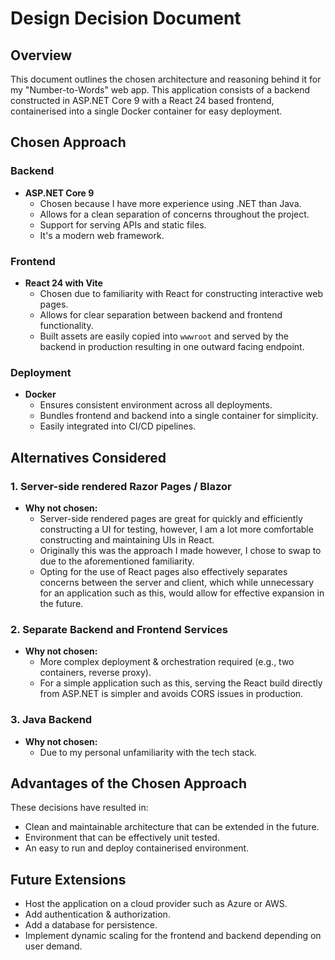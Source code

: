 # Design Decision Document

## Overview

This document outlines the chosen architecture and reasoning behind it for my "Number-to-Words" web app. This application consists of a backend constructed in ASP.NET Core 9 with a React 24 based frontend, containerised into a single Docker container for easy deployment.

## Chosen Approach

### Backend
- **ASP.NET Core 9**
  - Chosen because I have more experience using .NET than Java.
  - Allows for a clean separation of concerns throughout the project.
  - Support for serving APIs and static files.
  - It's a modern web framework.

### Frontend
- **React 24 with Vite**
  - Chosen due to familiarity with React for constructing interactive web pages.
  - Allows for clear separation between backend and frontend functionality.
  - Built assets are easily copied into `wwwroot` and served by the backend in production resulting in one outward facing endpoint.

### Deployment
- **Docker**
  - Ensures consistent environment across all deployments.
  - Bundles frontend and backend into a single container for simplicity.
  - Easily integrated into CI/CD pipelines.

## Alternatives Considered

### 1. Server-side rendered Razor Pages / Blazor
- **Why not chosen:**
  - Server-side rendered pages are great for quickly and efficiently constructing a UI for testing, however, I am a lot more comfortable constructing and maintaining UIs in React.
  - Originally this was the approach I made however, I chose to swap to due to the aforementioned familiarity.
  - Opting for the use of React pages also effectively separates concerns between the server and client, which while unnecessary for an application such as this, would allow for effective expansion in the future.

### 2. Separate Backend and Frontend Services
- **Why not chosen:**
  - More complex deployment & orchestration required (e.g., two containers, reverse proxy).
  - For a simple application such as this, serving the React build directly from ASP.NET is simpler and avoids CORS issues in production.

### 3. Java Backend
- **Why not chosen:**
  - Due to my personal unfamiliarity with the tech stack.


## Advantages of the Chosen Approach

These decisions have resulted in:
- Clean and maintainable architecture that can be extended in the future.
- Environment that can be effectively unit tested.
- An easy to run and deploy containerised environment.

## Future Extensions

- Host the application on a cloud provider such as Azure or AWS.
- Add authentication & authorization.
- Add a database for persistence.
- Implement dynamic scaling for the frontend and backend depending on user demand.
